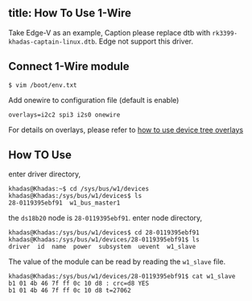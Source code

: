 title: How To Use 1-Wire
---

Take Edge-V as an example, Caption please replace dtb with `rk3399-khadas-captain-linux.dtb`. Edge not support this driver.

## Connect 1-Wire module

```shell
$ vim /boot/env.txt
```

Add onewire to configuration file (default is enable)

```shell
overlays=i2c2 spi3 i2s0 onewire
```

For details on overlays, please refer to [how to use device tree overlays](/android/vim1/HowToUseDeviceTreeOverlay.html)


## How TO Use 

enter driver directory,

```shell
khadas@Khadas:~$ cd /sys/bus/w1/devices
khadas@Khadas:/sys/bus/w1/devices$ ls
28-0119395ebf91  w1_bus_master1
```
the `ds18b20` node is `28-0119395ebf91`. enter node directory,

```shell
khadas@Khadas:/sys/bus/w1/devices$ cd 28-0119395ebf91
khadas@Khadas:/sys/bus/w1/devices/28-0119395ebf91$ ls
driver  id  name  power  subsystem  uevent  w1_slave
```

The value of the module can be read by reading the `w1_slave` file.

```shell
khadas@Khadas:/sys/bus/w1/devices/28-0119395ebf91$ cat w1_slave 
b1 01 4b 46 7f ff 0c 10 d8 : crc=d8 YES
b1 01 4b 46 7f ff 0c 10 d8 t=27062
```


